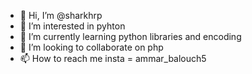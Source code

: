 - 👋 Hi, I’m @sharkhrp
- 👀 I’m interested in pyhton
- 🌱 I’m currently learning python libraries and encoding
- 💞️ I’m looking to collaborate on php
- 📫 How to reach me insta = ammar_balouch5

<!---
sharkhrp/sharkhrp is a ✨ special ✨ repository because its `README.md` (this file) appears on your GitHub profile.
You can click the Preview link to take a look at your changes.
--->
